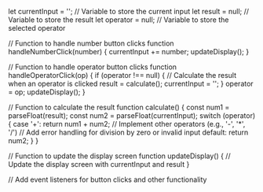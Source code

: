 let currentInput = ''; // Variable to store the current input
let result = null; // Variable to store the result
let operator = null; // Variable to store the selected operator

// Function to handle number button clicks
function handleNumberClick(number) {
    currentInput += number;
    updateDisplay();
}

// Function to handle operator button clicks
function handleOperatorClick(op) {
    if (operator !== null) {
        // Calculate the result when an operator is clicked
        result = calculate();
        currentInput = '';
    }
    operator = op;
    updateDisplay();
}

// Function to calculate the result
function calculate() {
    const num1 = parseFloat(result);
    const num2 = parseFloat(currentInput);
    switch (operator) {
        case '+':
            return num1 + num2;
        // Implement other operators (e.g., '-', '*', '/')
        // Add error handling for division by zero or invalid input
        default:
            return num2;
    }
}

// Function to update the display screen
function updateDisplay() {
    // Update the display screen with currentInput and result
}

// Add event listeners for button clicks and other functionality

